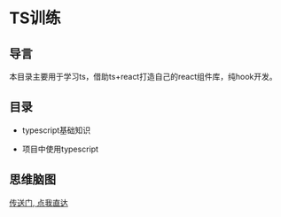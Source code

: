 # TS训练

## 导言
本目录主要用于学习ts，借助ts+react打造自己的react组件库，纯hook开发。

## 目录

- typescript基础知识

- 项目中使用typescript


## 思维脑图

[传送门, 点我直达](https://naotu.baidu.com/file/9c4a33104fbe0790220733a1d5966f03)